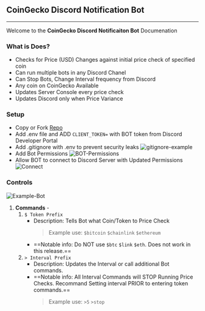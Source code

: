## CoinGecko Discord Notification Bot

---

Welcome to the **CoinGecko Discord Notificaiton Bot** Documenation

### What is Does?

- Checks for Price (USD) Changes against initial price check of specified coin
- Can run multiple bots in any Discord Chanel
- Can Stop Bots, Change Interval frequency from Discord
- Any coin on CoinGecko Available
- Updates Server Console every price check
- Updates Discord only when Price Variance

### Setup

- Copy or Fork [Repo](https://github.com/mcooper7649/coingecko_discord_price_alert)
- Add .env file and ADD `CLIENT_TOKEN=` with BOT token from Discord Developer Portal
- Add .gitignore with .env to prevent security leaks
  ![gitignore-example](https://img001.prntscr.com/file/img001/CqirW8XUQS2TcOFTp3iLPA.png)
- Add Bot Permissions
  ![BOT-Permissions](https://img001.prntscr.com/file/img001/zZp1uWatT4OGxMVI7g_2wA.png)
- Allow BOT to connect to Discord Server with Updated Permissions
  ![Connect](https://img001.prntscr.com/file/img001/0y4lhZXuQ3a-m9oUOiYb0w.png)

### Controls

![Example-Bot](https://img001.prntscr.com/file/img001/dz6yxuNRSHOiz2DRAJsAgw.png)

1. **Commands** -
   1. `$ Token Prefix`
      - Description: Tells Bot what Coin/Token to Price Check
        > Example use: `$bitcoin` `$chainlink` `$ethereum`
      - ==Notable info: Do NOT use `$btc` `$link` `$eth`. Does not work in this release.==
   2. `> Interval Prefix`
      - Description: Updates the Interval or call additional Bot commands.
      - ==Notable info: All Interval Commands will STOP Running Price Checks. Recommand Setting interval PRIOR to entering token commands.==
        > Example use: `>5` `>stop`
